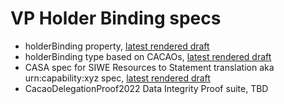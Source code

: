 # VP Holder Binding specs

- holderBinding property, [latest rendered draft](https://nJx26:EsMvvnXhFQFpMAoH1Am@demo.spruceid.com/2022/holder-binding-specs/holder-binding-spec/)
- holderBinding type based on CACAOs, [latest rendered draft](https://nJx26:EsMvvnXhFQFpMAoH1Am@demo.spruceid.com/2022/holder-binding-specs/cacao-delegation-holder-binding-spec/)
- CASA spec for SIWE Resources to Statement translation aka urn:capability:xyz spec, [latest rendered draft](TBD)
- CacaoDelegationProof2022 Data Integrity Proof suite, TBD